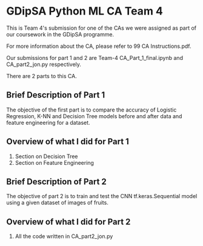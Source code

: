 # GDipSA Python ML CA Team 4

This is Team 4's submission for one of the CAs we were assigned as part of our coursework in the GDipSA programme.

For more information about the CA, please refer to 99 CA Instructions.pdf.

Our submissions for part 1 and 2 are Team-4 CA_Part_1_final.ipynb and CA_part2_jon.py respectively.

There are 2 parts to this CA. 

## Brief Description of Part 1

The objective of the first part is to compare the accuracy of Logistic Regression, K-NN and Decision Tree models before and after data and feature engineering for a dataset.

## Overview of what I did for Part 1

1) Section on Decision Tree
2) Section on Feature Engineering

## Brief Description of Part 2

The objective of part 2 is to train and test the CNN tf.keras.Sequential model using a given dataset of images of fruits.

## Overview of what I did for Part 2

1) All the code written in CA_part2_jon.py
